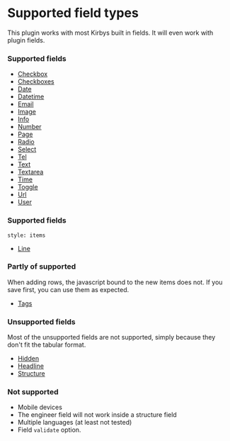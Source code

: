 # Supported field types

This plugin works with most Kirbys built in fields. It will even work with plugin fields.

### Supported fields

- [Checkbox](https://getkirby.com/docs/cheatsheet/panel-fields/checkbox)
- [Checkboxes](https://getkirby.com/docs/cheatsheet/panel-fields/checkboxes)
- [Date](https://getkirby.com/docs/cheatsheet/panel-fields/date)
- [Datetime](https://getkirby.com/docs/cheatsheet/panel-fields/datetime)
- [Email](https://getkirby.com/docs/cheatsheet/panel-fields/email)
- [Image](https://getkirby.com/docs/cheatsheet/panel-fields/image)
- [Info](https://getkirby.com/docs/cheatsheet/panel-fields/info)
- [Number](https://getkirby.com/docs/cheatsheet/panel-fields/number)
- [Page](https://getkirby.com/docs/cheatsheet/panel-fields/page)
- [Radio](https://getkirby.com/docs/cheatsheet/panel-fields/radiobuttons)
- [Select](https://getkirby.com/docs/cheatsheet/panel-fields/select)
- [Tel](https://getkirby.com/docs/cheatsheet/panel-fields/tel)
- [Text](https://getkirby.com/docs/cheatsheet/panel-fields/text)
- [Textarea](https://getkirby.com/docs/cheatsheet/panel-fields/textarea)
- [Time](https://getkirby.com/docs/cheatsheet/panel-fields/time)
- [Toggle](https://getkirby.com/docs/cheatsheet/panel-fields/toggle)
- [Url](https://getkirby.com/docs/cheatsheet/panel-fields/url)
- [User](https://getkirby.com/docs/cheatsheet/panel-fields/user)

### Supported fields

`style: items`

- [Line](https://getkirby.com/docs/cheatsheet/panel-fields/line)

### Partly of supported

When adding rows, the javascript bound to the new items does not. If you save first, you can use them as expected. 

- [Tags](https://getkirby.com/docs/cheatsheet/panel-fields/tags)

### Unsupported fields

Most of the unsupported fields are not supported, simply because they don't fit the tabular format.

- [Hidden](https://getkirby.com/docs/cheatsheet/panel-fields/hidden)
- [Headline](https://getkirby.com/docs/cheatsheet/panel-fields/headline)
- [Structure](https://getkirby.com/docs/cheatsheet/panel-fields/structure)

### Not supported

- Mobile devices
- The engineer field will not work inside a structure field
- Multiple languages (at least not tested)
- Field `validate` option.
